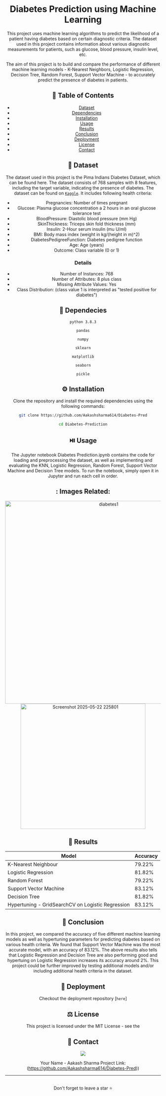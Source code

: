 <div align='center'>
  

  <h1>Diabetes Prediction using Machine Learning</h1>

  <p>
This project uses machine learning algorithms to predict the likelihood of a patient having diabetes based on certain diagnostic criteria. The dataset used in this project contains information about various diagnostic measurements for patients, such as glucose, blood pressure, insulin level, etc.

The aim of this project is to build and compare the performance of different machine learning models - K-Nearest Neighbors, Logistic Regression, Decision Tree, Random Forest, Support Vector Machine - to accurately predict the presence of diabetes in patients.
  </p>
  

<!-- Badges -->


 


<!-- Table of Contents -->

## :notebook_with_decorative_cover: Table of Contents

- [Dataset](#signal_strength-dataset)
- [Dependencies](#toolbox-dependecies)
- [Installation](#gear-installation)
- [Usage](#play_or_pause_button-usage)
- [Results](#rocket-results)
- [Conclusion](#construction-conclusion)
- [Deployment](#triangular_flag_on_post-deployment)
- [License](#balance_scale-license)
- [Contact](#handshake-contact)



## :signal_strength: Dataset

The dataset used in this project is the Pima Indians Diabetes Dataset, which can be found here. The dataset consists of 768 samples with 8 features, including the target variable, indicating the presence of diabetes. The dataset can be found on [`Kaggle`](https://www.kaggle.com/datasets/mathchi/diabetes-data-set). It includes following health criteria:

- Pregnancies: Number of times pregnant
- Glucose: Plasma glucose concentration a 2 hours in an oral glucose tolerance test
- BloodPressure: Diastolic blood pressure (mm Hg)
- SkinThickness: Triceps skin fold thickness (mm)
- Insulin: 2-Hour serum insulin (mu U/ml)
- BMI: Body mass index (weight in kg/(height in m)^2)
- DiabetesPedigreeFunction: Diabetes pedigree function
- Age: Age (years)
- Outcome: Class variable (0 or 1)

### Details
- Number of Instances: 768
- Number of Attributes: 8 plus class
- Missing Attribute Values: Yes
- Class Distribution: (class value 1 is interpreted as "tested positive for diabetes")



## :toolbox: Dependecies

`python 3.8.3`

`pandas`

`numpy`

`sklearn`

`matplotlib`

`seaborn`

`pickle`



## :gear: Installation

Clone the repository and install the required dependencies using the following commands:

```bash
git clone https://github.com/Aakashsharma614/Diabetes-Pred
```

```bash
cd Diabetes-Prediction
```



## :play_or_pause_button: Usage

The Jupyter notebook Diabetes Prediction.ipynb contains the code for loading and preprocessing the dataset, as well as implementing and evaluating the KNN, Logistic Regression, Random Forest, Support Vector Machine and Decision Tree models. To run the notebook, simply open it in Jupyter and run each cell in order.
<br/>


## : Images Related:

<img width="654" alt="diabetes1" src="https://github.com/user-attachments/assets/f802c63c-17dd-4f4b-84cd-bce38dbd7ca3" />



<img width="404" alt="Screenshot 2025-05-22 225801" src="https://github.com/user-attachments/assets/493c08f2-b0c7-41af-bb03-65019ecff388" />





## :rocket: Results

<div align='center'>

| Model                                             | Accuracy |
|---------------------------------------------------|----------|
| K-Nearest Neighbour                               | 79.22%    |
| Logistic Regression                               | 81.82%    |
| Random Forest                                     | 79.22%    |
| Support Vector Machine                            | 83.12%    |
| Decision Tree                                     | 81.82%    |
| Hypertuning - GridSearchCV on Logistic Regression | 83.12%    |

</div>



## :construction: Conclusion

In this project, we compared the accuracy of five different machine learning models as well as hypertuning parameters for predicting diabetes based on various health criteria. We found that Support Vector Machine was the most accurate model, with an accuracy of 83.12%. The above results also tells that Logistic Regression and Decision Tree are also performing good and hypertuing on Logistic Regression increases its accuracy around 2%. This project could be further improved by testing additional models and/or including additional health criteria in the dataset.



## :triangular_flag_on_post: Deployment

Checkout the deployment repository [`here`]



## :balance_scale: License

This project is licensed under the MIT License - see the 


## :handshake: Contact

![](https://img.shields.io/badge/Gmail-D14836?style=for-the-badge&logo=gmail&logoColor=white)

Your Name - Aakash Sharma
Project Link: (https://github.com/Aakashsharma614/Diabetes-Pred))
<hr />
<br />
<div align="center">Don't forget to leave a star ⭐️</div>

